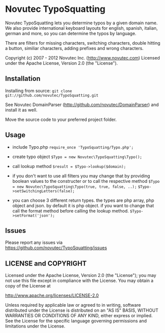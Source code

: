 Novutec TypoSquatting
=====================

Novutec TypoSquatting lets you determine typos by a given domain name. We also provide
international keyboard layouts for english, spanish, italian, german and more, so you can
determine the typos by language.

There are filters for missing characters, switching characters, double hitting a button,
similiar characters, adding prefixes and wrong characters.

Copyright (c) 2007 - 2012 Novutec Inc. (http://www.novutec.com)
Licensed under the Apache License, Version 2.0 (the "License").

Installation
------------

Installing from source: `git clone git://github.com/novutec/TypoSquatting.git`

See Novutec DomainParser (http://github.com/novutec/DomainParser) and install it as well.

Move the source code to your preferred project folder.

Usage
-----

* include Typo.php
`require_once 'TypoSquatting/Typo.php';`

* create typo object
`$Typo = new Novutec\TypoSquatting\Typo();`

* call lookup method
`$result = $Typo->lookup($domain);`

* if you don't want to use all filters you may change that by providing boolean values
to the constructer or to call the respective method
`$Typo = new Novutec\TypoSquatting\Typo(true, true, false, ..);`
`$Typo->setSwitchingLetters(false);`

* you can choose 3 different return types. the types are php array, php object and json. by
default it is php object. if you want to change that call the format method before calling
the lookup method.
`$Typo->setFormat('json');`

Issues
------

Please report any issues via https://github.com/novutec/TypoSquatting/issues

LICENSE and COPYRIGHT
---------------------

Licensed under the Apache License, Version 2.0 (the "License");
you may not use this file except in compliance with the License.
You may obtain a copy of the License at

http://www.apache.org/licenses/LICENSE-2.0

Unless required by applicable law or agreed to in writing, software
distributed under the License is distributed on an "AS IS" BASIS,
WITHOUT WARRANTIES OR CONDITIONS OF ANY KIND, either express or implied.
See the License for the specific language governing permissions and
limitations under the License.
